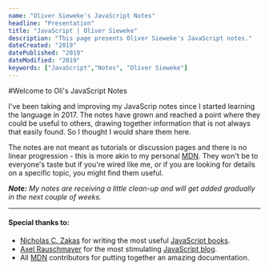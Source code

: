 ```yaml
---
name: "Oliver Sieweke's JavaScript Notes" 
headline: "Presentation"
title: "JavaScript | Oliver Sieweke"
description: "This page presents Oliver Sieweke's JavaScript notes."
dateCreated: "2019"
datePublished: "2019"
dateModified: "2019"
keywords: ["JavaScript","Notes", "Oliver Sieweke"]
---
```


#Welcome to Oli's JavaScript Notes

I've been taking and improving my JavaScrip notes since I started learning the language in 2017. The notes have grown and reached a point where they could be useful to others, drawing together information that is not always that easily found. So I thought I would share them here.

The notes are not meant as tutorials or discussion pages and there is no linear progression - this is more akin to my personal <a href="https://developer.mozilla.org/" target="_blank" rel="noopener noreferrer">MDN</a>. They won't be to everyone's taste but if you're wired like me, or if you are looking for details on a specific topic, you might find them useful.

_**Note:** My notes are receiving a little clean-up and will get added gradually in the next couple of weeks._

---

#### Special thanks to:
- <a href="https://humanwhocodes.com/" target="_blank" rel="noopener noreferrer">Nicholas C. Zakas</a> for writing the most useful <a href="https://humanwhocodes.com/books/" target="_blank" rel="noopener noreferrer">JavaScript books</a>.
- <a href="http://dr-axel.de/" target="_blank" rel="noopener noreferrer">Axel Rauschmayer</a> for the most stimulating <a href="https://2ality.com/" target="_blank" rel="noopener noreferrer">JavaScript blog</a>.
- All <a href="https://developer.mozilla.org/" target="_blank" rel="noopener noreferrer">MDN</a> contributors for putting together an amazing documentation.
